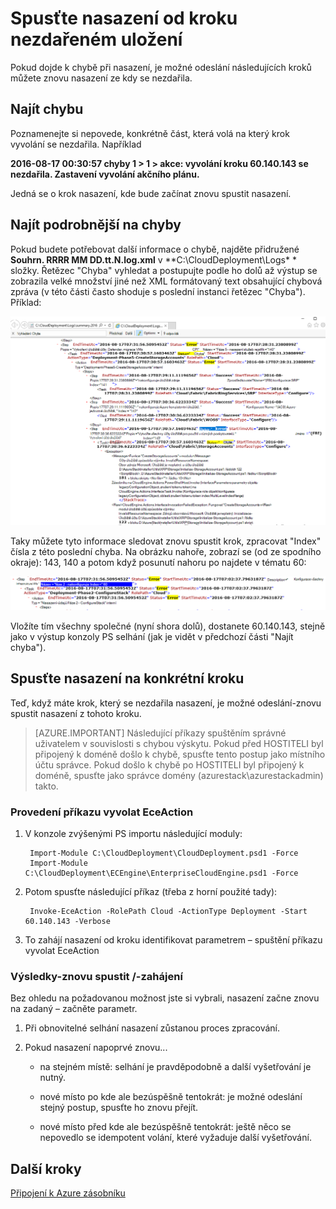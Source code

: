 <properties
    pageTitle="Spusťte nasazení z selhalo kroku | Microsoft Azure"
    description="Pokud dojde k chybě při nasazení, je možné odeslání následujících kroků můžete znovu nasazení ze kdy se nezdařila."
    services="azure-stack"
    documentationCenter=""
    authors="ErikjeMS"
    manager="byronr"
    editor=""/>

<tags
    ms.service="azure-stack"
    ms.workload="na"
    ms.tgt_pltfrm="na"
    ms.devlang="na"
    ms.topic="get-started-article"
    ms.date="09/26/2016"
    ms.author="erikje"/>
    
# <a name="rerun-a-deployment-from-a-failed-step"></a>Spusťte nasazení od kroku nezdařeném uložení
  
Pokud dojde k chybě při nasazení, je možné odeslání následujících kroků můžete znovu nasazení ze kdy se nezdařila.

## <a name="find-the-failure"></a>Najít chybu

Poznamenejte si nepovede, konkrétně část, která volá na který krok vyvolání se nezdařila. Například

**2016-08-17 00:30:57 chyby 1 > 1 > akce: vyvolání kroku 60.140.143 se nezdařila. Zastavení vyvolání akčního plánu.**

Jedná se o krok nasazení, kde bude začínat znovu spustit nasazení.

## <a name="find-more-detail-on-the-failure"></a>Najít podrobnější na chyby

Pokud budete potřebovat další informace o chybě, najděte přidružené **Souhrn. RRRR MM DD.tt.N.log.xml** v **C:\CloudDeployment\Logs\* * složky.
Řetězec "Chyba" vyhledat a postupujte podle ho dolů až výstup se zobrazila velké množství jiné než XML formátovaný text obsahující chybová zpráva (v této části často shoduje s poslední instanci řetězec "Chyba"). Příklad:

![Příklad chyby](media/azure-stack-rerun-deploy/image01.png)

Taky můžete tyto informace sledovat znovu spustit krok, zpracovat "Index" čísla z této poslední chyba. Na obrázku nahoře, zobrazí se (od ze spodního okraje): 143, 140 a potom když posunutí nahoru po najdete v tématu 60:

![Příklad chyby](media/azure-stack-rerun-deploy/image02.png)

Vložíte tím všechny společné (nyní shora dolů), dostanete 60.140.143, stejně jako v výstup konzoly PS selhání (jak je vidět v předchozí části "Najít chyba").

## <a name="rerun-the-deployment-at-a-specific-step"></a>Spusťte nasazení na konkrétní kroku

Teď, když máte krok, který se nezdařila nasazení, je možné odeslání-znovu spustit nasazení z tohoto kroku.

> [AZURE.IMPORTANT] Následující příkazy spuštěním správné uživatelem v souvislosti s chybou výskytu. Pokud před HOSTITELI byl připojený k doméně došlo k chybě, spusťte tento postup jako místního účtu správce. Pokud došlo k chybě po HOSTITELI byl připojený k doméně, spusťte jako správce domény (azurestack\azurestackadmin) takto.

### <a name="execute-the-invoke-eceaction-command"></a>Provedení příkazu vyvolat EceAction

1. V konzole zvýšenými PS importu následující moduly:

        Import-Module C:\CloudDeployment\CloudDeployment.psd1 -Force
        Import-Module C:\CloudDeployment\ECEngine\EnterpriseCloudEngine.psd1 -Force 

2. Potom spusťte následující příkaz (třeba z horní použité tady):

        Invoke-EceAction -RolePath Cloud -ActionType Deployment -Start 60.140.143 -Verbose

3.  To zahájí nasazení od kroku identifikovat parametrem – spuštění příkazu vyvolat EceAction

### <a name="results-of-a--rerun-start"></a>Výsledky-znovu spustit /-zahájení

Bez ohledu na požadovanou možnost jste si vybrali, nasazení začne znovu na zadaný – začněte parametr.

1.  Při obnovitelné selhání nasazení zůstanou proces zpracování.

2.  Pokud nasazení napoprvé znovu...
    
    - na stejném místě: selhání je pravděpodobně a další vyšetřování je nutný.

    - nové místo po kde ale bezúspěšně tentokrát: je možné odeslání stejný postup, spusťte ho znovu přejít.

    - nové místo před kde ale bezúspěšně tentokrát: ještě něco se nepovedlo se idempotent volání, které vyžaduje další vyšetřování.

## <a name="next-steps"></a>Další kroky

[Připojení k Azure zásobníku](azure-stack-connect-azure-stack.md)







